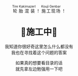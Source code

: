 <p align="center">
<ruby>
  轮胎混装 <rp>(</rp><rt style="font-size:0.75em">Tire Kakimazerl</rt><rp>)</rp>
</ruby>！
<ruby>
  <a herf="https://zh.moegirl.org.cn/%E5%81%87%E9%9D%A2%E9%AA%91%E5%A3%AB%E7%B3%BB%E5%88%97/%E6%A2%97#%E5%81%87%E9%9D%A2%E9%AA%91%E5%A3%ABDrive" target="_blank" rel="noreferrer">施工现场</a><rp>(</rp><rt style="font-size:0.75em">Kouji Genbar</rt><rp>)</rp>
</ruby>！
</p>
<h1 align="center">🚧施工中🚧</h1>

<p align="center">我知道你很好奇这里怎么什么都没有<br/>我也在寻找着这个问题的答案</p>

<p align="center">如果真的想要看目录的话<br/>就先拿左边勉强用一下吧</p>
